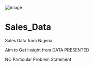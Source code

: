 ![image](https://img.freepik.com/free-vector/flat-hand-drawn-people-shopping-sale-illustration_23-2148829747.jpg?w=2000)





# Sales_Data
Sales Data from Nigeria

Aim to Get Insight from DATA PRESENTED

NO Particular Problem Statement
